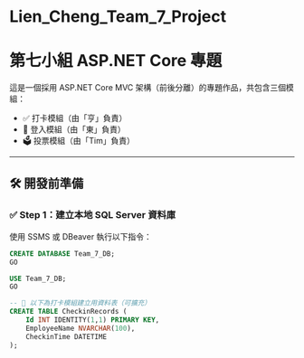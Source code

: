 # Lien_Cheng_Team_7_Project
# 第七小組 ASP.NET Core 專題

這是一個採用 ASP.NET Core MVC 架構（前後分離）的專題作品，共包含三個模組：
- ✅ 打卡模組（由「亨」負責）
- 🔐 登入模組（由「東」負責）
- 🗳️ 投票模組（由「Tim」負責）

---

## 🛠 開發前準備

### ✅ Step 1：建立本地 SQL Server 資料庫

使用 SSMS 或 DBeaver 執行以下指令：

```sql
CREATE DATABASE Team_7_DB;
GO

USE Team_7_DB;
GO

-- 🔽 以下為打卡模組建立用資料表（可擴充）
CREATE TABLE CheckinRecords (
    Id INT IDENTITY(1,1) PRIMARY KEY,
    EmployeeName NVARCHAR(100),
    CheckinTime DATETIME
);
